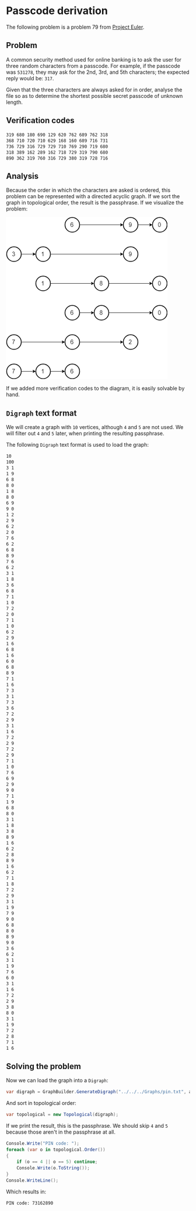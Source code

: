 # Passcode derivation

The following problem is a problem 79 from [Project Euler](http://projecteuler.net).

## Problem

A common security method used for online banking is to ask the user for three random characters from a passcode. For example, if the passcode was `531278`, they may ask for the 2nd, 3rd, and 5th characters; the expected reply would be: `317`.

Given that the three characters are always asked for in order, analyse the file so as to determine the shortest possible secret passcode of unknown length.

## Verification codes

```
319 680 180 690 129 620 762 689 762 318
368 710 720 710 629 168 160 689 716 731
736 729 316 729 729 710 769 290 719 680 
318 389 162 289 162 718 729 319 790 680
890 362 319 760 316 729 380 319 728 716
```

## Analysis

Because the order in which the characters are asked is ordered, this problem can be represented with a directed acyclic graph. If we sort the graph in topological order, the result is the passphrase. If we visualize the problem:

![passphrase](/img/passphrase.png)

If we added more verification codes to the diagram, it is easily solvable by hand.

## `Digraph` text format

We will create a graph with `10` vertices, although `4` and `5` are not used. We will filter out `4` and `5` later, when printing the resulting passphrase.

The following `Digraph` text format is used to load the graph:

```
10
100
3 1
1 9
6 8
8 0
1 8
8 0
6 9
9 0
1 2
2 9
6 2
2 0
7 6
6 2
6 8
8 9
7 6
6 2
3 1
1 8
3 6
6 8
7 1
1 0
7 2
2 0
7 1
1 0
6 2
2 9
1 6
6 8
1 6
6 0
6 8
8 9
7 1
1 6
7 3
3 1
7 3
3 6
7 2
2 9
3 1
1 6
7 2
2 9
7 2
2 9
7 1
1 0
7 6
6 9
2 9
9 0
7 1
1 9
6 8
8 0
3 1
1 8
3 8
8 9
1 6
6 2
2 8
8 9
1 6
6 2
7 1
1 8
7 2
2 9
3 1
1 9
7 9
9 0
6 8
8 0
8 9
9 0
3 6
6 2
3 1
1 9
7 6
6 0
3 1
1 6
7 2
2 9
3 8
8 0
3 1
1 9
7 2
2 8
7 1
1 6
```

## Solving the problem

Now we can load the graph into a `Digraph`:

```csharp
var digraph = GraphBuilder.GenerateDigraph("../../../Graphs/pin.txt", allowParallelEdges: true, allowSelfLoop: false);
```

And sort in topological order:

```csharp
var topological = new Topological(digraph);
```

If we print the result, this is the passphrase. We should skip `4` and `5` because those aren't in the passphrase at all.

```csharp
Console.Write("PIN code: ");
foreach (var o in topological.Order())
{
    if (o == 4 || o == 5) continue;
    Console.Write(o.ToString());
}
Console.WriteLine();
```

Which results in:

```
PIN code: 73162890
```